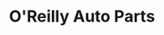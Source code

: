 ---
title: "O'Reilly Auto Parts"
url: /phoenix/oreilly-auto-parts-west-bell-road/
shop: Autoteile
---